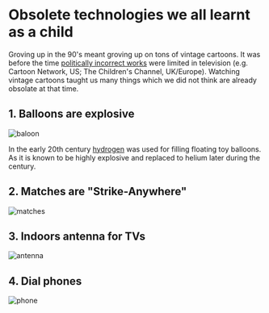 # Obsolete technologies we all learnt as a child

Groving up in the 90's meant groving up on tons of vintage cartoons. It was before the time [politically incorrect works](https://www.pinterest.com/sidecar46/cartoons-from-the-past-not-politically-correct/) were limited in television (e.g. Cartoon Network, US; The Children's Channel, UK/Europe). Watching vintage cartoons taught us many things which we did not think are already obsolate at that time.

## 1. Balloons are explosive

![baloon](https://i.ytimg.com/vi/JCoZBc1uHPg/mqdefault.jpg)

In the early 20th century [hydrogen](https://www.partystoresystems.com/history-of-balloons) was used for filling floating toy balloons. As it is known to be highly explosive and replaced to helium later during the century.

## 2. Matches are "Strike-Anywhere"

![matches](https://encrypted-tbn0.gstatic.com/images?q=tbn:ANd9GcR5I3wOoBxy_4bPNkYzSg-R2WfakCK6eQQByA&usqp=CAU)

## 3. Indoors antenna for TVs

![antenna](https://i.pinimg.com/originals/86/a9/ef/86a9ef9f19e454e3096eae68382698a7.jpg)

## 4. Dial phones

![phone](https://townsquare.media/site/443/files/2014/03/bugs.jpg)

